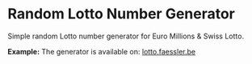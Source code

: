 # Random Lotto Number Generator
Simple random Lotto number generator for Euro Millions &amp; Swiss Lotto.

**Example:**
The generator is available on: [lotto.faessler.be](https://lotto.faessler.be)
